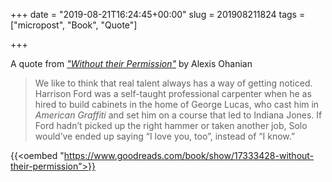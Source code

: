 +++
date = "2019-08-21T16:24:45+00:00"
slug = 201908211824
tags = ["micropost", "Book", "Quote"]

+++

A quote from [_"Without their Permission"_](https://amzn.to/2ZNNOoV) by Alexis Ohanian

> We like to think that real talent always has a way of getting noticed. Harrison Ford was a self-taught professional carpenter when he as hired to build cabinets in the home of George Lucas, who cast him in _American Graffiti_ and set him on a course that led to Indiana Jones. If Ford hadn’t picked up the right hammer or taken another job, Solo would’ve ended up saying “I love you, too”, instead of “I know.”

{{<oembed "https://www.goodreads.com/book/show/17333428-without-their-permission">}}
